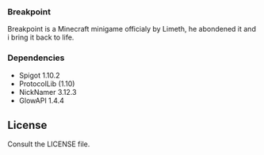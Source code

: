 ### Breakpoint ###

Breakpoint is a Minecraft minigame officialy by Limeth, he abondened it and 
i bring it back to life.

### Dependencies ###

* Spigot 1.10.2
* ProtocolLib (1.10)
* NickNamer 3.12.3
* GlowAPI 1.4.4

## License

Consult the LICENSE file.
